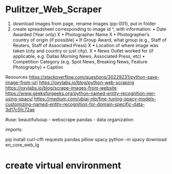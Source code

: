 # Pulitzer_Web_Scraper
1) download images from page, rename images (pp-001), put in folder
2) create spreadsheet corresponding to image id ^, with information: 
    •	Date Awarded (Year only) X
    •	Photographer Name X
    •	Photographer’s country of origin (if possible)
    •	If Group Award, what group (e.g., Staff of Reuters, Staff of Associated Press) X
    •	Location of where image was taken (city and country or just city). X
    •	News Outlet worked for (if applicable, e.g. Dallas Morning News, Associated Press, etc)
    •	Competition Category (e.g. Spot News, Breaking News, Feature Photography)
    •	Caption

Resources
https://stackoverflow.com/questions/30229231/python-save-image-from-url
https://oxylabs.io/blog/python-web-scraping
https://oxylabs.io/blog/scrape-images-from-website
https://www.geeksforgeeks.org/python-named-entity-recognition-ner-using-spacy/
https://medium.com/ubiai-nlp/fine-tuning-spacy-models-customizing-named-entity-recognition-for-domain-specific-data-3d17c5fc72ae

#use:
    beautifulsoup - webscrape
    pandas - data organization



imports:

pip install curl-cffi requests pandas pillow spacy
python -m spacy download en_core_web_lg


# create virtual environment

